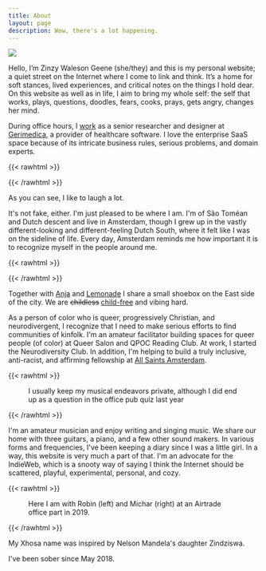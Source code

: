 ```yaml
---
title: About
layout: page
description: Wow, there's a lot happening.
---
```


![](https://res.cloudinary.com/dbi2zounq/image/upload/w_1300/v1692260666/IMG_4778_fm3g1i.jpg)

Hello, I’m Zinzy Waleson Geene (she/they) and this is my personal website; a quiet street on the Internet where I come to link and think. It’s a home for soft stances, lived experiences, and critical notes on the things I hold dear. On this website as well as in life, I aim to bring my whole self: the self that works, plays, questions, doodles, fears, cooks, prays, gets angry, changes her mind.

During office hours, I [work](/work) as a senior researcher and designer at [Gerimedica](https://gerimedica.nl/), a provider of healthcare software. I love the enterprise SaaS space because of its intricate business rules, serious problems, and domain experts.

{{< rawhtml >}}

<div class="flex gap-4">
    <div class="w-1/2 mr-4">
      <img src="https://res.cloudinary.com/dbi2zounq/image/upload/c_fill,g_north_east,h_650,w_650/v1678291626/me/portugal_gpnogd.jpg" alt="">
    </div>
    <div class="w-1/2">
      <img src="https://res.cloudinary.com/dbi2zounq/image/upload/c_fill,h_650,w_650/v1678291228/me/pride2019_iunghr.jpg" alt="">
    </div> 
  </div> 
{{< /rawhtml >}}

As you can see, I like to laugh a lot.

It's not fake, either. I'm just pleased to be where I am. I'm of São Toméan and Dutch descent and live in Amsterdam, though I grew up in the vastly different-looking and different-feeling Dutch South, where it felt like I was on the sideline of life. Every day, Amsterdam reminds me how important it is to recognize myself in the people around me.</p>

{{< rawhtml >}}

<div class="flex gap-4">
  <div class="w-1/2 mr-4">
    <img src="https://res.cloudinary.com/dbi2zounq/image/upload/c_fill,h_650,w_650/v1668440273/me/six.jpg" alt="">
  </div>
  <div class="w-1/2">
    <img src="https://res.cloudinary.com/dbi2zounq/image/upload/c_fill,h_650,w_650/v1668440272/me/two.jpg" alt="">
  </div> 
</div> 
{{< /rawhtml >}}

Together with [Anja](https://anjawaleson.notion.site/Anja-Waleson-0182c8df804b4b12ab6e70b5b5795a55) and [Lemonade](https://lemonade.waleson.us/) I share a small shoebox on the East side of the city. We are ~~childless~~ [child-free](https://en.wikipedia.org/wiki/Voluntary_childlessness) and vibing hard.

As a person of color who is queer, progressively Christian, and neurodivergent, I recognize that I need to make serious efforts to find communities of kinfolk. I'm an amateur facilitator building spaces for queer people (of color) at Queer Salon and QPOC Reading Club. At work, I started the Neurodiversity Club. In addition, I'm helping to build a truly inclusive, anti-racist, and affirming fellowship at [All Saints Amsterdam](https://allsaintsamsterdam.church/).

{{< rawhtml >}}

<figure>
  <img src="https://res.cloudinary.com/dbi2zounq/image/upload/v1701191539/me/zinzy-singing_vhumzp.png" alt="">
  <figcaption>I usually keep my musical endeavors private, although I did end up as a question in the office pub quiz last year</figcaption>
</figure>
{{< /rawhtml >}}

I'm an amateur musician and enjoy writing and singing music. We share our home with three guitars, a piano, and a few other sound makers. In various forms and frequencies, I've been keeping a diary since I was a little girl. In a way, this website is very much a part of that. I'm an advocate for the IndieWeb, which is a snooty way of saying I think the Internet should be scattered, playful, experimental, personal, and cozy.

{{< rawhtml >}}

<figure>
  <img src="https://res.cloudinary.com/dbi2zounq/image/upload/v1673958111/me/zinzy-at-a-party_vrzlqr.jpg" alt="">
  <figcaption>Here I am with Robin (left) and Michar (right) at an Airtrade office part in 2019.</figcaption>
</figure>
{{< /rawhtml >}} 
 
My Xhosa name was inspired by Nelson Mandela's daughter Zindziswa.

I've been sober since May 2018.
